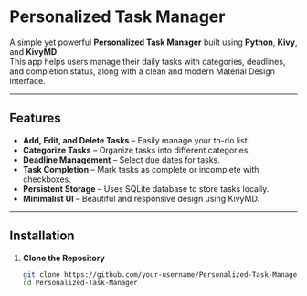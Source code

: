 # Personalized Task Manager  

A simple yet powerful **Personalized Task Manager** built using **Python**, **Kivy**, and **KivyMD**.  
This app helps users manage their daily tasks with categories, deadlines, and completion status, along with a clean and modern Material Design interface.  

---

## Features  
- **Add, Edit, and Delete Tasks** – Easily manage your to-do list.  
- **Categorize Tasks** – Organize tasks into different categories.  
- **Deadline Management** – Select due dates for tasks.  
- **Task Completion** – Mark tasks as complete or incomplete with checkboxes.  
- **Persistent Storage** – Uses SQLite database to store tasks locally.  
- **Minimalist UI** – Beautiful and responsive design using KivyMD.  

---

## Installation  

1. **Clone the Repository**  
   ```bash
   git clone https://github.com/your-username/Personalized-Task-Manager.git
   cd Personalized-Task-Manager
